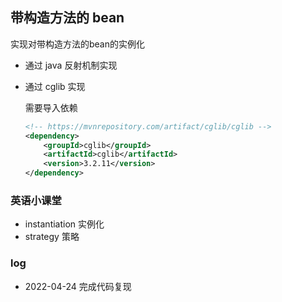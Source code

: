 ## 带构造方法的 bean

实现对带构造方法的bean的实例化

* 通过 java 反射机制实现
* 通过 cglib 实现

  需要导入依赖
  
  ```xml
  <!-- https://mvnrepository.com/artifact/cglib/cglib -->
  <dependency>
      <groupId>cglib</groupId>
      <artifactId>cglib</artifactId>
      <version>3.2.11</version>
  </dependency>
  ```

### 英语小课堂

* instantiation  实例化
* strategy       策略

### log

* 2022-04-24 完成代码复现